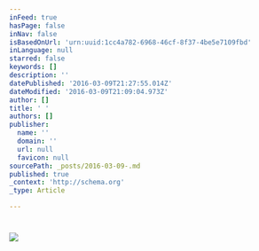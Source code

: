 ```yaml
---
inFeed: true
hasPage: false
inNav: false
isBasedOnUrl: 'urn:uuid:1cc4a782-6968-46cf-8f37-4be5e7109fbd'
inLanguage: null
starred: false
keywords: []
description: ''
datePublished: '2016-03-09T21:27:55.014Z'
dateModified: '2016-03-09T21:09:04.973Z'
author: []
title: ' '
authors: []
publisher:
  name: ''
  domain: ''
  url: null
  favicon: null
sourcePath: _posts/2016-03-09-.md
published: true
_context: 'http://schema.org'
_type: Article

---
```

# ![](https://the-grid-user-content.s3-us-west-2.amazonaws.com/b27a784b-d505-4a87-a7db-fe74fd3ad4f4.png)